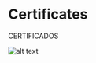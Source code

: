 # Certificates
CERTIFICADOS


![alt text](https://render.githubusercontent.com/view/pdf?color_mode=dark&commit=f2593658bcb4e95938c16e6e98dc9fe83339ab07&enc_url=68747470733a2f2f7261772e67697468756275736572636f6e74656e742e636f6d2f53746566616e795265706574636b692f4365727469666963617465732f663235393336353862636234653935393338633136653665393864633966653833333339616230372f434552544946494341444f253230494e474c45532e706466&nwo=StefanyRepetcki%2FCertificates&path=CERTIFICADO+INGLES.pdf&repository_id=164021668&repository_type=Repository#7199169a-0c2a-4bdb-b79a-119a6feed3d3)
